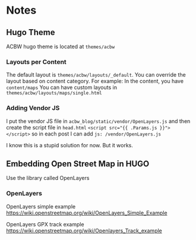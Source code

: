 # Notes

## Hugo Theme
ACBW hugo theme is located at `themes/acbw`

### Layouts per Content
The default layout is `themes/acbw/layouts/_default`.
You can override the layout based on content category.
For example:
In the content, you have `content/maps`
You can have custom layouts in `themes/acbw/layouts/maps/single.html`

### Adding Vendor JS
I put the vendor JS file in `acbw_blog/static/vendor/OpenLayers.js`
and then create the script file in `head.html`
`<script src="{{ .Params.js }}"></script>`
so in each post I can add `js: /vendor/OpenLayers.js`

I know this is a stupid solution for now. But it works.

## Embedding Open Street Map in HUGO
Use the library called OpenLayers

### OpenLayers
OpenLayers simple example
https://wiki.openstreetmap.org/wiki/OpenLayers_Simple_Example

OpenLayers GPX track example
https://wiki.openstreetmap.org/wiki/Openlayers_Track_example
